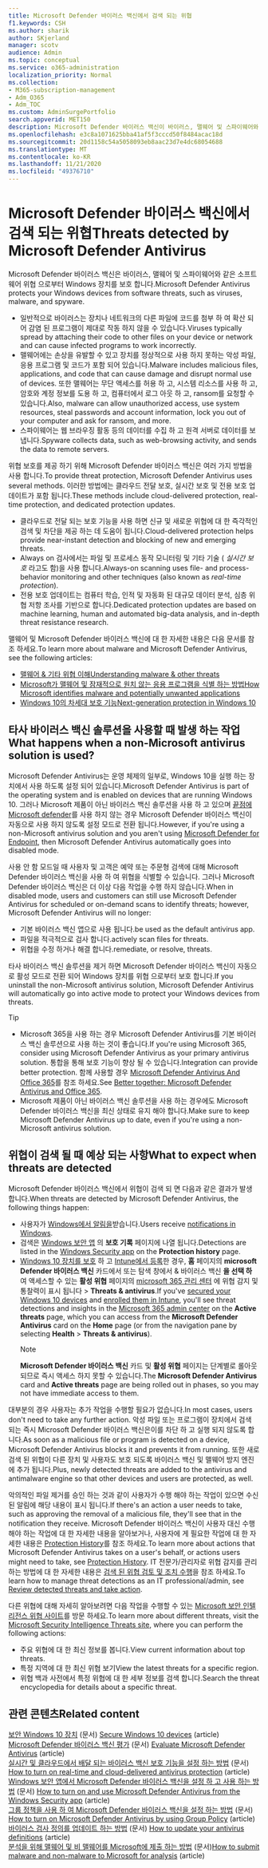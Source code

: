 ```yaml
---
title: Microsoft Defender 바이러스 백신에서 검색 되는 위협
f1.keywords: CSH
ms.author: sharik
author: SKjerland
manager: scotv
audience: Admin
ms.topic: conceptual
ms.service: o365-administration
localization_priority: Normal
ms.collection:
- M365-subscription-management
- Adm_O365
- Adm_TOC
ms.custom: AdminSurgePortfolio
search.appverid: MET150
description: Microsoft Defender 바이러스 백신이 바이러스, 맬웨어 및 스파이웨어와 같은 소프트웨어 위협 으로부터 Windows 장치를 보호 하는 방법에 대해 알아봅니다.
ms.openlocfilehash: e3c8a1071625bba41af5f3cccd50f8484acac18d
ms.sourcegitcommit: 20d1158c54a5058093eb8aac23d7e4dc68054688
ms.translationtype: MT
ms.contentlocale: ko-KR
ms.lasthandoff: 11/21/2020
ms.locfileid: "49376710"
---
```

# <a name="threats-detected-by-microsoft-defender-antivirus"></a><span data-ttu-id="b730c-103">Microsoft Defender 바이러스 백신에서 검색 되는 위협</span><span class="sxs-lookup"><span data-stu-id="b730c-103">Threats detected by Microsoft Defender Antivirus</span></span>

<span data-ttu-id="b730c-104">Microsoft Defender 바이러스 백신은 바이러스, 맬웨어 및 스파이웨어와 같은 소프트웨어 위협 으로부터 Windows 장치를 보호 합니다.</span><span class="sxs-lookup"><span data-stu-id="b730c-104">Microsoft Defender Antivirus protects your Windows devices from software threats, such as viruses, malware, and spyware.</span></span>

- <span data-ttu-id="b730c-105">일반적으로 바이러스는 장치나 네트워크의 다른 파일에 코드를 첨부 하 여 확산 되어 감염 된 프로그램이 제대로 작동 하지 않을 수 있습니다.</span><span class="sxs-lookup"><span data-stu-id="b730c-105">Viruses typically spread by attaching their code to other files on your device or network and can cause infected programs to work incorrectly.</span></span>
- <span data-ttu-id="b730c-106">맬웨어에는 손상을 유발할 수 있고 장치를 정상적으로 사용 하지 못하는 악성 파일, 응용 프로그램 및 코드가 포함 되어 있습니다.</span><span class="sxs-lookup"><span data-stu-id="b730c-106">Malware includes malicious files, applications, and code that can cause damage and disrupt normal use of devices.</span></span> <span data-ttu-id="b730c-107">또한 맬웨어는 무단 액세스를 허용 하 고, 시스템 리소스를 사용 하 고, 암호와 계정 정보를 도용 하 고, 컴퓨터에서 로그 아웃 하 고, ransom를 요청할 수 있습니다.</span><span class="sxs-lookup"><span data-stu-id="b730c-107">Also, malware can allow unauthorized access, use system resources, steal passwords and account information, lock you out of your computer and ask for ransom, and more.</span></span>
- <span data-ttu-id="b730c-108">스파이웨어는 웹 브라우징 활동 등의 데이터를 수집 하 고 원격 서버로 데이터를 보냅니다.</span><span class="sxs-lookup"><span data-stu-id="b730c-108">Spyware collects data, such as web-browsing activity, and sends the data to remote servers.</span></span>
 
<span data-ttu-id="b730c-109">위협 보호를 제공 하기 위해 Microsoft Defender 바이러스 백신은 여러 가지 방법을 사용 합니다.</span><span class="sxs-lookup"><span data-stu-id="b730c-109">To provide threat protection, Microsoft Defender Antivirus uses several methods.</span></span> <span data-ttu-id="b730c-110">이러한 방법에는 클라우드 전달 보호, 실시간 보호 및 전용 보호 업데이트가 포함 됩니다.</span><span class="sxs-lookup"><span data-stu-id="b730c-110">These methods include cloud-delivered protection, real-time protection, and dedicated protection updates.</span></span>

- <span data-ttu-id="b730c-111">클라우드로 전달 되는 보호 기능을 사용 하면 신규 및 새로운 위협에 대 한 즉각적인 검색 및 차단을 제공 하는 데 도움이 됩니다.</span><span class="sxs-lookup"><span data-stu-id="b730c-111">Cloud-delivered protection helps provide near-instant detection and blocking of new and emerging threats.</span></span>
- <span data-ttu-id="b730c-112">Always on 검사에서는 파일 및 프로세스 동작 모니터링 및 기타 기술 ( *실시간 보호* 라고도 함)을 사용 합니다.</span><span class="sxs-lookup"><span data-stu-id="b730c-112">Always-on scanning uses file- and process-behavior monitoring and other techniques (also known as *real-time protection*).</span></span>
- <span data-ttu-id="b730c-113">전용 보호 업데이트는 컴퓨터 학습, 인적 및 자동화 된 대규모 데이터 분석, 심층 위협 저항 조사를 기반으로 합니다.</span><span class="sxs-lookup"><span data-stu-id="b730c-113">Dedicated protection updates are based on machine learning, human and automated big-data analysis, and in-depth threat resistance research.</span></span> 

<span data-ttu-id="b730c-114">맬웨어 및 Microsoft Defender 바이러스 백신에 대 한 자세한 내용은 다음 문서를 참조 하세요.</span><span class="sxs-lookup"><span data-stu-id="b730c-114">To learn more about malware and Microsoft Defender Antivirus, see the following articles:</span></span> 

- [<span data-ttu-id="b730c-115">맬웨어 & 기타 위협 이해</span><span class="sxs-lookup"><span data-stu-id="b730c-115">Understanding malware & other threats</span></span>](/windows/security/threat-protection/intelligence/understanding-malware)
- [<span data-ttu-id="b730c-116">Microsoft가 맬웨어 및 잠재적으로 원치 않는 응용 프로그램을 식별 하는 방법</span><span class="sxs-lookup"><span data-stu-id="b730c-116">How Microsoft identifies malware and potentially unwanted applications</span></span>](/windows/security/threat-protection/intelligence/criteria)
- [<span data-ttu-id="b730c-117">Windows 10의 차세대 보호 기능</span><span class="sxs-lookup"><span data-stu-id="b730c-117">Next-generation protection in Windows 10</span></span>](/windows/security/threat-protection/microsoft-defender-antivirus/microsoft-defender-antivirus-in-windows-10)

## <a name="what-happens-when-a-non-microsoft-antivirus-solution-is-used"></a><span data-ttu-id="b730c-118">타사 바이러스 백신 솔루션을 사용할 때 발생 하는 작업</span><span class="sxs-lookup"><span data-stu-id="b730c-118">What happens when a non-Microsoft antivirus solution is used?</span></span> 

<span data-ttu-id="b730c-119">Microsoft Defender Antivirus는 운영 체제의 일부로, Windows 10을 실행 하는 장치에서 사용 하도록 설정 되어 있습니다.</span><span class="sxs-lookup"><span data-stu-id="b730c-119">Microsoft Defender Antivirus is part of the operating system and is enabled on devices that are running Windows 10.</span></span> <span data-ttu-id="b730c-120">그러나 Microsoft 제품이 아닌 바이러스 백신 솔루션을 사용 하 고 있으며 [끝점에 Microsoft defender](/windows/security/threat-protection/microsoft-defender-atp/microsoft-defender-advanced-threat-protection)를 사용 하지 않는 경우 Microsoft Defender 바이러스 백신이 자동으로 사용 하지 않도록 설정 모드로 전환 됩니다.</span><span class="sxs-lookup"><span data-stu-id="b730c-120">However, if you're using a non-Microsoft antivirus solution and you aren't using [Microsoft Defender for Endpoint](/windows/security/threat-protection/microsoft-defender-atp/microsoft-defender-advanced-threat-protection), then Microsoft Defender Antivirus automatically goes into disabled mode.</span></span>  

<span data-ttu-id="b730c-121">사용 안 함 모드일 때 사용자 및 고객은 예약 또는 주문형 검색에 대해 Microsoft Defender 바이러스 백신을 사용 하 여 위협을 식별할 수 있습니다. 그러나 Microsoft Defender 바이러스 백신은 더 이상 다음 작업을 수행 하지 않습니다.</span><span class="sxs-lookup"><span data-stu-id="b730c-121">When in disabled mode, users and customers can still use Microsoft Defender Antivirus for scheduled or on-demand scans to identify threats; however, Microsoft Defender Antivirus will no longer:</span></span>

- <span data-ttu-id="b730c-122">기본 바이러스 백신 앱으로 사용 됩니다.</span><span class="sxs-lookup"><span data-stu-id="b730c-122">be used as the default antivirus app.</span></span>
- <span data-ttu-id="b730c-123">파일을 적극적으로 검사 합니다.</span><span class="sxs-lookup"><span data-stu-id="b730c-123">actively scan files for threats.</span></span>
- <span data-ttu-id="b730c-124">위협을 수정 하거나 해결 합니다.</span><span class="sxs-lookup"><span data-stu-id="b730c-124">remediate, or resolve, threats.</span></span>

<span data-ttu-id="b730c-125">타사 바이러스 백신 솔루션을 제거 하면 Microsoft Defender 바이러스 백신이 자동으로 활성 모드로 전환 되어 Windows 장치를 위협 으로부터 보호 합니다.</span><span class="sxs-lookup"><span data-stu-id="b730c-125">If you uninstall the non-Microsoft antivirus solution, Microsoft Defender Antivirus will automatically go into active mode to protect your Windows devices from threats.</span></span>

> [!TIP]
> - <span data-ttu-id="b730c-126">Microsoft 365을 사용 하는 경우 Microsoft Defender Antivirus를 기본 바이러스 백신 솔루션으로 사용 하는 것이 좋습니다.</span><span class="sxs-lookup"><span data-stu-id="b730c-126">If you're using Microsoft 365, consider using Microsoft Defender Antivirus as your primary antivirus solution.</span></span> <span data-ttu-id="b730c-127">통합을 통해 보호 기능이 향상 될 수 있습니다.</span><span class="sxs-lookup"><span data-stu-id="b730c-127">Integration can provide better protection.</span></span> <span data-ttu-id="b730c-128">함께 사용할 경우 [Microsoft Defender Antivirus And Office 365](/windows/security/threat-protection/microsoft-defender-antivirus/office-365-microsoft-defender-antivirus)를 참조 하세요.</span><span class="sxs-lookup"><span data-stu-id="b730c-128">See [Better together: Microsoft Defender Antivirus and Office 365](/windows/security/threat-protection/microsoft-defender-antivirus/office-365-microsoft-defender-antivirus).</span></span>
> - <span data-ttu-id="b730c-129">Microsoft 제품이 아닌 바이러스 백신 솔루션을 사용 하는 경우에도 Microsoft Defender 바이러스 백신을 최신 상태로 유지 해야 합니다.</span><span class="sxs-lookup"><span data-stu-id="b730c-129">Make sure to keep Microsoft Defender Antivirus up to date, even if you're using a non-Microsoft antivirus solution.</span></span>

## <a name="what-to-expect-when-threats-are-detected"></a><span data-ttu-id="b730c-130">위협이 검색 될 때 예상 되는 사항</span><span class="sxs-lookup"><span data-stu-id="b730c-130">What to expect when threats are detected</span></span>

<span data-ttu-id="b730c-131">Microsoft Defender 바이러스 백신에서 위협이 검색 되 면 다음과 같은 결과가 발생 합니다.</span><span class="sxs-lookup"><span data-stu-id="b730c-131">When threats are detected by Microsoft Defender Antivirus, the following things happen:</span></span>

- <span data-ttu-id="b730c-132">사용자가 [Windows에서 알림을](https://support.microsoft.com/windows/8942c744-6198-fe56-4639-34320cf9444e)받습니다.</span><span class="sxs-lookup"><span data-stu-id="b730c-132">Users receive [notifications in Windows](https://support.microsoft.com/windows/8942c744-6198-fe56-4639-34320cf9444e).</span></span> 
- <span data-ttu-id="b730c-133">검색은 [Windows 보안 앱](/windows/security/threat-protection/windows-defender-security-center/windows-defender-security-center) 의 **보호 기록** 페이지에 나열 됩니다.</span><span class="sxs-lookup"><span data-stu-id="b730c-133">Detections are listed in the [Windows Security app](/windows/security/threat-protection/windows-defender-security-center/windows-defender-security-center) on the **Protection history** page.</span></span>  
- <span data-ttu-id="b730c-134">[Windows 10 장치를 보호](secure-win-10-pcs.md) 하 고 [Intune에서 등록](/mem/intune/enrollment/windows-enrollment-methods)한 경우, **홈** 페이지의 **microsoft Defender 바이러스 백신** 카드에서 또는 탐색 창에서 & 바이러스 백신 **을 선택 하** 여 액세스할 수 있는 **활성 위협** 페이지의 <a href="https://go.microsoft.com/fwlink/p/?linkid=2024339" target="_blank">microsoft 365 관리 센터</a> 에 위협 감지 및 통찰력이 표시 됩니다  >  **Threats & antivirus**.</span><span class="sxs-lookup"><span data-stu-id="b730c-134">If you've [secured your Windows 10 devices](secure-win-10-pcs.md) and [enrolled them in Intune](/mem/intune/enrollment/windows-enrollment-methods), you'll see threat detections and insights in the <a href="https://go.microsoft.com/fwlink/p/?linkid=2024339" target="_blank">Microsoft 365 admin center</a> on the **Active threats** page, which you can access from the **Microsoft Defender Antivirus** card on the **Home** page (or from the navigation pane by selecting **Health** > **Threats & antivirus**).</span></span>
    > [!NOTE]
    > <span data-ttu-id="b730c-135">**Microsoft Defender 바이러스 백신** 카드 및 **활성 위협** 페이지는 단계별로 롤아웃 되므로 즉시 액세스 하지 못할 수 있습니다.</span><span class="sxs-lookup"><span data-stu-id="b730c-135">The **Microsoft Defender Antivirus** card and **Active threats** page are being rolled out in phases, so you may not have immediate access to them.</span></span>

<span data-ttu-id="b730c-136">대부분의 경우 사용자는 추가 작업을 수행할 필요가 없습니다.</span><span class="sxs-lookup"><span data-stu-id="b730c-136">In most cases, users don't need to take any further action.</span></span> <span data-ttu-id="b730c-137">악성 파일 또는 프로그램이 장치에서 검색 되는 즉시 Microsoft Defender 바이러스 백신은이를 차단 하 고 실행 되지 않도록 합니다.</span><span class="sxs-lookup"><span data-stu-id="b730c-137">As soon as a malicious file or program is detected on a device, Microsoft Defender Antivirus blocks it and prevents it from running.</span></span> <span data-ttu-id="b730c-138">또한 새로 검색 된 위협이 다른 장치 및 사용자도 보호 되도록 바이러스 백신 및 맬웨어 방지 엔진에 추가 됩니다.</span><span class="sxs-lookup"><span data-stu-id="b730c-138">Plus, newly detected threats are added to the antivirus and antimalware engine so that other devices and users are protected, as well.</span></span>  

<span data-ttu-id="b730c-139">악의적인 파일 제거를 승인 하는 것과 같이 사용자가 수행 해야 하는 작업이 있으면 수신 된 알림에 해당 내용이 표시 됩니다.</span><span class="sxs-lookup"><span data-stu-id="b730c-139">If there's an action a user needs to take, such as approving the removal of a malicious file, they'll see that in the notification they receive.</span></span> <span data-ttu-id="b730c-140">Microsoft Defender 바이러스 백신이 사용자 대신 수행 해야 하는 작업에 대 한 자세한 내용을 알아보거나, 사용자에 게 필요한 작업에 대 한 자세한 내용은 [Protection History](https://support.microsoft.com/office/f1e5fd95-09b4-46d1-b8c7-1059a1e09708)를 참조 하세요.</span><span class="sxs-lookup"><span data-stu-id="b730c-140">To learn more about actions that Microsoft Defender Antivirus takes on a user's behalf, or actions users might need to take, see [Protection History](https://support.microsoft.com/office/f1e5fd95-09b4-46d1-b8c7-1059a1e09708).</span></span> <span data-ttu-id="b730c-141">IT 전문가/관리자로 위협 감지를 관리 하는 방법에 대 한 자세한 내용은 [검색 된 위협 검토 및 조치 수행](review-threats-take-action.md)을 참조 하세요.</span><span class="sxs-lookup"><span data-stu-id="b730c-141">To learn how to manage threat detections as an IT professional/admin, see [Review detected threats and take action](review-threats-take-action.md).</span></span>

<span data-ttu-id="b730c-142">다른 위협에 대해 자세히 알아보려면 다음 작업을 수행할 수 있는 <a href="https://www.microsoft.com/wdsi/threats" target="_blank">Microsoft 보안 인텔리전스 위협 사이트</a>를 방문 하세요.</span><span class="sxs-lookup"><span data-stu-id="b730c-142">To learn more about different threats, visit the <a href="https://www.microsoft.com/wdsi/threats" target="_blank">Microsoft Security Intelligence Threats site</a>, where you can perform the following actions:</span></span> 

- <span data-ttu-id="b730c-143">주요 위협에 대 한 최신 정보를 봅니다.</span><span class="sxs-lookup"><span data-stu-id="b730c-143">View current information about top threats.</span></span>
- <span data-ttu-id="b730c-144">특정 지역에 대 한 최신 위협 보기</span><span class="sxs-lookup"><span data-stu-id="b730c-144">View the latest threats for a specific region.</span></span>
- <span data-ttu-id="b730c-145">위협 백과 사전에서 특정 위협에 대 한 세부 정보를 검색 합니다.</span><span class="sxs-lookup"><span data-stu-id="b730c-145">Search the threat encyclopedia for details about a specific threat.</span></span>

## <a name="related-content"></a><span data-ttu-id="b730c-146">관련 콘텐츠</span><span class="sxs-lookup"><span data-stu-id="b730c-146">Related content</span></span>

<span data-ttu-id="b730c-147">[보안 Windows 10 장치](secure-windows-10-devices.md) (문서) </span><span class="sxs-lookup"><span data-stu-id="b730c-147">[Secure Windows 10 devices](secure-windows-10-devices.md) (article)</span></span>\
<span data-ttu-id="b730c-148">[Microsoft Defender 바이러스 백신 평가](/windows/security/threat-protection/microsoft-defender-antivirus/evaluate-microsoft-defender-antivirus) (문서) </span><span class="sxs-lookup"><span data-stu-id="b730c-148">[Evaluate Microsoft Defender Antivirus](/windows/security/threat-protection/microsoft-defender-antivirus/evaluate-microsoft-defender-antivirus) (article)</span></span>\
<span data-ttu-id="b730c-149">[실시간 및 클라우드에서 배달 되는 바이러스 백신 보호 기능을 설정 하는 방법](/mem/intune/user-help/turn-on-defender-windows#turn-on-real-time-and-cloud-delivered-protection) (문서) </span><span class="sxs-lookup"><span data-stu-id="b730c-149">[How to turn on real-time and cloud-delivered antivirus protection](/mem/intune/user-help/turn-on-defender-windows#turn-on-real-time-and-cloud-delivered-protection) (article)</span></span>\
<span data-ttu-id="b730c-150">[Windows 보안 앱에서 Microsoft Defender 바이러스 백신을 설정 하 고 사용 하는 방법](/windows/security/threat-protection/microsoft-defender-antivirus/microsoft-defender-security-center-antivirus) (문서) </span><span class="sxs-lookup"><span data-stu-id="b730c-150">[How to turn on and use Microsoft Defender Antivirus from the Windows Security app](/windows/security/threat-protection/microsoft-defender-antivirus/microsoft-defender-security-center-antivirus) (article)</span></span>\
<span data-ttu-id="b730c-151">[그룹 정책을 사용 하 여 Microsoft Defender 바이러스 백신을 설정 하는 방법](/mem/intune/user-help/turn-on-defender-windows#turn-on-windows-defender) (문서) </span><span class="sxs-lookup"><span data-stu-id="b730c-151">[How to turn on Microsoft Defender Antivirus by using Group Policy](/mem/intune/user-help/turn-on-defender-windows#turn-on-windows-defender) (article)</span></span>\
<span data-ttu-id="b730c-152">[바이러스 검사 정의를 업데이트 하는 방법](/mem/intune/user-help/turn-on-defender-windows#update-your-antivirus-definitions) (문서) </span><span class="sxs-lookup"><span data-stu-id="b730c-152">[How to update your antivirus definitions](/mem/intune/user-help/turn-on-defender-windows#update-your-antivirus-definitions) (article)</span></span>\
<span data-ttu-id="b730c-153">[분석을 위해 맬웨어 및 비 맬웨어를 Microsoft에 제출 하는 방법](/microsoft-365/security/office-365-security/submitting-malware-and-non-malware-to-microsoft-for-analysis) (문서)</span><span class="sxs-lookup"><span data-stu-id="b730c-153">[How to submit malware and non-malware to Microsoft for analysis](/microsoft-365/security/office-365-security/submitting-malware-and-non-malware-to-microsoft-for-analysis) (article)</span></span>